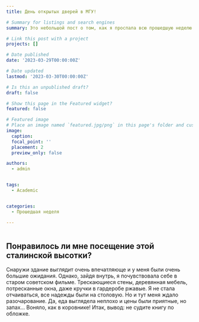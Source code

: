 ```yaml
---
title: День открытых дверей в МГУ!

# Summary for listings and search engines
summary: Это небольшой пост о том, как я проспала всю прошедшую неделю.

# Link this post with a project
projects: []

# Date published
date: '2023-03-29T00:00:00Z'

# Date updated
lastmod: '2023-03-30T00:00:00Z'

# Is this an unpublished draft?
draft: false

# Show this page in the Featured widget?
featured: false

# Featured image
# Place an image named `featured.jpg/png` in this page's folder and customize its options here.
image:
  caption: 
  focal_point: ''
  placement: 2
  preview_only: false

authors:
  - admin


tags:
  - Academic


categories:
  - Прошедшая неделя

---
```


```python


```

## Понравилось ли мне посещение этой сталинской высотки?

 Снаружи здание выглядит очень впечатляюще и у меня были очень большие ожидания. Однако, зайдя внутрь, я почувствовала себе в старом советском фильме. Трескающиеся стены, деревянная мебель, потресканные окна, даже кручки в гардеробе ржавые. Я не стала отчаиваться, все надежды были на столовую. Но и тут меня ждало разочарование. Да, еда выглядела неплохо и цены были приятные, но запах... Воняло, как в коровнике!
 Итак, вывод: не судите книгу по обложке.






